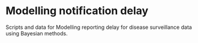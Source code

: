 # Modelling notification delay

Scripts and data for Modelling reporting delay for disease surveillance data using Bayesian methods.
